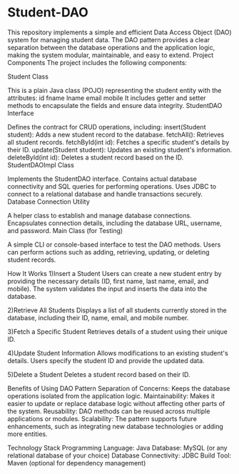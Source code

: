 # Student-DAO
This repository implements a simple and efficient Data Access Object (DAO) system for managing student data. The DAO pattern provides a clear separation between the database operations and the application logic, making the system modular, maintainable, and easy to extend.
Project Components
The project includes the following components:

Student Class

This is a plain Java class (POJO) representing the student entity with the attributes:
id
fname
lname
email
mobile
It includes getter and setter methods to encapsulate the fields and ensure data integrity.
StudentDAO Interface

Defines the contract for CRUD operations, including:
insert(Student student): Adds a new student record to the database.
fetchAll(): Retrieves all student records.
fetchById(int id): Fetches a specific student's details by their ID.
update(Student student): Updates an existing student's information.
deleteById(int id): Deletes a student record based on the ID.
StudentDAOImpl Class

Implements the StudentDAO interface.
Contains actual database connectivity and SQL queries for performing operations.
Uses JDBC to connect to a relational database and handle transactions securely.
Database Connection Utility

A helper class to establish and manage database connections.
Encapsulates connection details, including the database URL, username, and password.
Main Class (for Testing)

A simple CLI or console-based interface to test the DAO methods.
Users can perform actions such as adding, retrieving, updating, or deleting student records.

How It Works
1)Insert a Student
Users can create a new student entry by providing the necessary details (ID, first name, last name, email, and mobile). The system validates the input and inserts the data into the database.

2)Retrieve All Students
Displays a list of all students currently stored in the database, including their ID, name, email, and mobile number.

3)Fetch a Specific Student
Retrieves details of a student using their unique ID.

4)Update Student Information
Allows modifications to an existing student's details. Users specify the student ID and provide the updated data.

5)Delete a Student
Deletes a student record based on their ID.

Benefits of Using DAO Pattern
Separation of Concerns: Keeps the database operations isolated from the application logic.
Maintainability: Makes it easier to update or replace database logic without affecting other parts of the system.
Reusability: DAO methods can be reused across multiple applications or modules.
Scalability: The pattern supports future enhancements, such as integrating new database technologies or adding more entities.

Technology Stack
Programming Language: Java
Database: MySQL (or any relational database of your choice)
Database Connectivity: JDBC
Build Tool: Maven (optional for dependency management)
